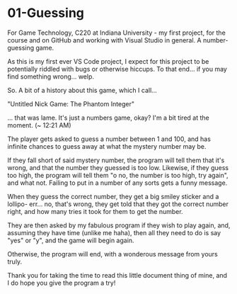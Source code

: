 # 01-Guessing
For Game Technology, C220 at Indiana University - my first project, for the course and on GitHub and working with Visual Studio in general. A number-guessing game.

As this is my first ever VS Code project, I expect for this project to be potentially riddled with bugs or otherwise hiccups. To that end... if you may find something wrong... welp.

So. A bit of a history about this game, which I call...

"Untitled Nick Game: The Phantom Integer"

... that was lame. It's just a numbers game, okay? I'm a bit tired at the moment. (~ 12:21 AM)

The player gets asked to guess a number between 1 and 100, and has infinite chances to guess away at what the mystery number may be.

If they fall short of said mystery number, the program will tell them that it's wrong, and that the number they guessed is too low.
Likewise, if they guess too high, the program will tell them "o no, the number is too high, try again", and what not.
Failing to put in a number of any sorts gets a funny message.

When they guess the correct number, they get a big smiley sticker and a lollipo- err... no, that's wrong, they get told that they got the correct number right, and how many tries it took for them to get the number.

They are then asked by my fabulous program if they wish to play again, and, assuming they have time (unlike me haha), then all they need to do is say "yes" or "y", and the game will begin again.

Otherwise, the program will end, with a wonderous message from yours truly.

Thank you for taking the time to read this little document thing of mine, and I do hope you give the program a try!
